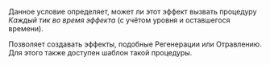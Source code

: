 Данное условие определяет, может ли этот эффект вызвать процедуру _Каждый тик во время эффекта_ (с учётом уровня и оставшегося времени).

Позволяет создавать эффекты, подобные Регенерации или Отравлению. Для этого также доступен шаблон такой процедуры.